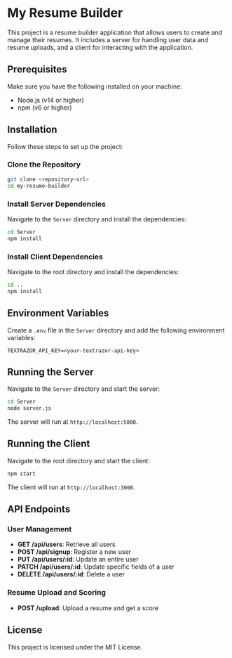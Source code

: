 # My Resume Builder

This project is a resume builder application that allows users to create and manage their resumes. It includes a server for handling user data and resume uploads, and a client for interacting with the application.

## Prerequisites

Make sure you have the following installed on your machine:
- Node.js (v14 or higher)
- npm (v6 or higher)

## Installation

Follow these steps to set up the project:

### Clone the Repository

```sh
git clone <repository-url>
cd my-resume-builder
```

### Install Server Dependencies

Navigate to the `Server` directory and install the dependencies:

```sh
cd Server
npm install
```

### Install Client Dependencies

Navigate to the root directory and install the dependencies:

```sh
cd ..
npm install
```

## Environment Variables

Create a `.env` file in the `Server` directory and add the following environment variables:

```
TEXTRAZOR_API_KEY=<your-textrazor-api-key>
```

## Running the Server

Navigate to the `Server` directory and start the server:

```sh
cd Server
node server.js
```

The server will run at `http://localhost:5000`.

## Running the Client

Navigate to the root directory and start the client:

```sh
npm start
```

The client will run at `http://localhost:3000`.

## API Endpoints

### User Management

- **GET /api/users**: Retrieve all users
- **POST /api/signup**: Register a new user
- **PUT /api/users/:id**: Update an entire user
- **PATCH /api/users/:id**: Update specific fields of a user
- **DELETE /api/users/:id**: Delete a user

### Resume Upload and Scoring

- **POST /upload**: Upload a resume and get a score

## License

This project is licensed under the MIT License.

